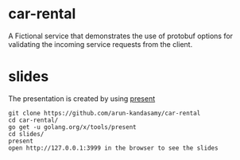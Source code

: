 # car-rental
A Fictional service that demonstrates the use of protobuf options for validating the incoming service requests from the client.

# slides
The presentation is created by using [present](https://pkg.go.dev/golang.org/x/tools/present)

```
git clone https://github.com/arun-kandasamy/car-rental
cd car-rental/
go get -u golang.org/x/tools/present
cd slides/
present 
open http://127.0.0.1:3999 in the browser to see the slides 
```

